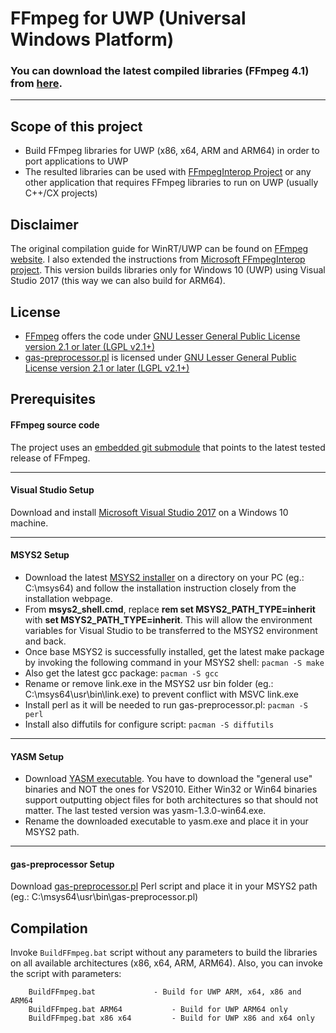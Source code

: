 # FFmpeg for UWP (Universal Windows Platform)

### You can download the latest compiled libraries (FFmpeg 4.1) from [here](https://github.com/ionutdanila/ffmpeg.UWP/releases "here").
---
## Scope of this project
- Build FFmpeg libraries for UWP (x86, x64, ARM and ARM64) in order to port applications to UWP
- The resulted libraries can be used with [FFmpegInterop Project](https://github.com/Microsoft/FFmpegInterop "FFmpegInterop Project") or any other application that requires FFmpeg libraries to run on UWP (usually C++/CX projects)

## Disclaimer
The original compilation guide for WinRT/UWP can be found on [FFmpeg website](https://trac.ffmpeg.org/wiki/CompilationGuide/WinRT "ffmpeg website"). I also extended the instructions from [Microsoft FFmpegInterop project](https://github.com/Microsoft/FFmpegInterop/blob/master/README.md "Microsoft FFmpegInterop project"). This version builds libraries only for Windows 10 (UWP) using Visual Studio 2017 (this way we can also build for ARM64).

## License
- [FFmpeg](https://github.com/FFmpeg/FFmpeg "FFmpeg") offers the code under [GNU Lesser General Public License version 2.1 or later (LGPL v2.1+)](https://github.com/FFmpeg/FFmpeg/blob/master/LICENSE.md "LGPL 2.1")
- [gas-preprocessor.pl](https://github.com/ionutdanila/ffmpeg.UWP/blob/master/Dependencies/gas-preprocessor.pl "gas-preprocessor.pl") is licensed under [GNU Lesser General Public License version 2.1 or later (LGPL v2.1+)](https://github.com/ionutdanila/ffmpeg.UWP/blob/master/Dependencies/gas-preprocessor.pl)

## Prerequisites
#### FFmpeg source code
The project uses an [embedded git submodule](git://github.com/FFmpeg/FFmpeg.git "embedded git submodule") that points to the latest tested release of FFmpeg.

---
#### Visual Studio Setup
Download and install [Microsoft Visual Studio 2017](https://visualstudio.microsoft.com/thank-you-downloading-visual-studio/?sku=Community&rel=15 "Microsoft Visual Studio 2017") on a Windows 10 machine.

---
#### MSYS2 Setup
- Download the latest [MSYS2 installer](http://msys2.github.io/ "MSYS2 installer") on a directory on your PC (eg.: C:\msys64\) and follow the installation instruction closely from the installation webpage. 
- From **msys2_shell.cmd**, replace **rem set MSYS2_PATH_TYPE=inherit** with **set MSYS2_PATH_TYPE=inherit**. This will allow the environment variables for Visual Studio to be transferred to the MSYS2 environment and back.
- Once base MSYS2 is successfully installed, get the latest make package by invoking the following command in your MSYS2 shell: `pacman -S make`
- Also get the latest gcc package: `pacman -S gcc`
- Rename or remove link.exe in the MSYS2 usr bin folder (eg.: C:\msys64\usr\bin\link.exe) to prevent conflict with MSVC link.exe
- Install perl as it will be needed to run gas-preprocessor.pl: `pacman -S perl`
- Install also diffutils for configure script: `pacman -S diffutils`

--- 
#### YASM Setup
- Download [YASM executable](http://yasm.tortall.net/Download.html "YASM executable"). You have to download the "general use" binaries and NOT the ones for VS2010. Either Win32 or Win64 binaries support outputting object files for both architectures so that should not matter. The last tested version was yasm-1.3.0-win64.exe.
- Rename the downloaded executable to yasm.exe and place it in your MSYS2 path.

--- 
#### gas-preprocessor Setup
Download [gas-preprocessor.pl](https://github.com/ionutdanila/ffmpeg.UWP/blob/master/Dependencies/gas-preprocessor.pl "gas-preprocessor.pl") Perl script and place it in your MSYS2 path (eg.: C:\msys64\usr\bin\gas-preprocessor.pl)

## Compilation
Invoke `BuildFFmpeg.bat` script without any parameters to build the libraries on all available architectures (x86, x64, ARM, ARM64). Also, you can invoke the script with parameters:
```
    BuildFFmpeg.bat				- Build for UWP ARM, x64, x86 and ARM64
    BuildFFmpeg.bat ARM64			- Build for UWP ARM64 only
    BuildFFmpeg.bat x86 x64			- Build for UWP x86 and x64 only
```